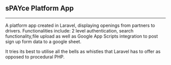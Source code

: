 <h2>sPAYce Platform App</h2>
<hr>

<p>A platform app created in Laravel, displaying openings from partners to drivers. Functionalities include: 2 level authentication, search functionality,file upload as well as Google App Scripts integration to post sign up form data to a google sheet.
    
It tries its best to utilise all the bells as whistles that Laravel has to offer as opposed to procedural PHP.</p>
